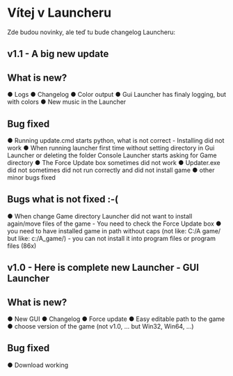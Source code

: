# Vítej v Launcheru

Zde budou novinky, ale teď tu bude changelog Launcheru:

## v1.1 - A big new update

## What is new?

● Logs
● Changelog
● Color output
● Gui Launcher has finaly logging, but with colors
● New music in the Launcher


## Bug fixed

● Running update.cmd starts python, what is not correct - Installing did not work
● When running launcher first time without setting directory in Gui Launcher or deleting the folder Console Launcher starts asking for Game directory
● The Force Update box sometimes did not work
● Updater.exe did not sometimes did not run correctly and did not install game
● other minor bugs fixed

## Bugs what is not fixed :-(

● When change Game directory Launcher did not want to install again/move files of the game - You need to check the Force Update box
● you need to have installed game in path without caps (not like: C:/A game/ but like: c:/A_game/) - you can not install it into program files or program files (86x)

## v1.0 - Here is complete new Launcher - GUI Launcher

## What is new?

● New GUI
● Changelog
● Force update
● Easy editable path to the game
● choose version of the game (not v1.0, ... but Win32, Win64, ...)

## Bug fixed

● Download working
